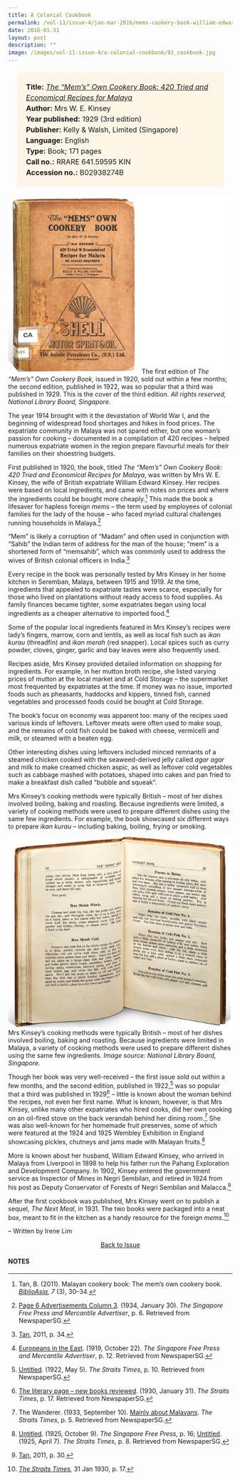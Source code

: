 ```yaml
---
title: A Colonial Cookbook
permalink: /vol-11/issue-4/jan-mar-2016/mems-cookery-book-william-edward-kinsey/
date: 2016-01-31
layout: post
description: ""
image: /images/vol-11-issue-4/a-colonial-cookbook/01_cookbook.jpg
---
```

<span style="background-colour: #fdf5e6; padding: 20px; margin: 20px; background:#fdf5e6; display:block; font-size:1rem; line-height:1.5rem;">
<b>Title:</b> <i><a href="https://eservice.nlb.gov.sg/item_holding.aspx?bid=5232525">The “Mem’s” Own Cookery Book: 420 Tried and Economical Recipes for Malaya</a></i><br>
<b>Author:</b> Mrs W. E. Kinsey<br>
<b>Year published:</b> 1929 (3rd edition)<br>
<b>Publisher:</b> Kelly & Walsh, Limited (Singapore)<br>
<b>Language:</b> English<br>
<b>Type:</b> Book; 171 pages<br>
<b>Call no.:</b> RRARE 641.59595 KIN<br>
<b>Accession no.:</b> B02938274B</span>

<div style="background-color: white;"><img style="width: 300px; height: 400px;" src="/images/vol-11-issue-4/a-colonial-cookbook/01_cookbook.jpg">The first edition of <i>The “Mem’s” Own Cookery Book</i>, issued in 1920, sold out within a few months; the second edition, published in 1922, was so popular that a third was published in 1929. This is the cover of the third edition. <i>All rights reserved, National Library Board, Singapore.</i></div>

The year 1914 brought with it the devastation of World War I, and the beginning of widespread food shortages and hikes in food prices. The expatriate community in Malaya was not spared either, but one woman’s passion for cooking – documented in a compilation of 420 recipes – helped numerous expatriate women in the region prepare flavourful meals for their families on their shoestring budgets.

First published in 1920, the book, titled *The “Mem’s” Own Cookery Book: 420 Tried and Economical Recipes for Malaya*, was written by Mrs W. E. Kinsey, the wife of British expatriate William Edward Kinsey. Her recipes were based on local ingredients, and came with notes on prices and where the ingredients could be bought more cheaply.[^1] This made the book a lifesaver for hapless foreign *mems* – the term used by employees of colonial families for the lady of the house – who faced myriad cultural challenges running households in Malaya.[^2]

“Mem” is likely a corruption of “Madam” and often used in conjunction with “Sahib” the Indian term of address for the man of the house; “mem” is a shortened form of “memsahib”, which was commonly used to address the wives of British colonial officers in India.[^3]

Every recipe in the book was personally tested by Mrs Kinsey in her home kitchen in Seremban, Malaya, between 1915 and 1919. At the time, ingredients that appealed to expatriate tastes were scarce, especially for those who lived on plantations without ready access to food supplies. As family finances became tighter, some expatriates began using local ingredients as a cheaper alternative to imported food.[^4]

Some of the popular local ingredients featured in Mrs Kinsey’s recipes were lady’s fingers, marrow, corn and lentils, as well as local fish such as *ikan kurau* (threadfin) and *ikan merah* (red snapper). Local spices such as curry powder, cloves, ginger, garlic and bay leaves were also frequently used.

Recipes aside, Mrs Kinsey provided detailed information on shopping for ingredients. For example, in her mutton broth recipe, she listed varying prices of mutton at the local market and at Cold Storage – the supermarket most frequented by expatriates at the time. If money was no issue, imported foods such as pheasants, haddocks and kippers, tinned fish, canned vegetables and processed foods could be bought at Cold Storage.

The book’s focus on economy was apparent too: many of the recipes used various kinds of leftovers. Leftover meats were often used to make soup, and the remains of cold fish could be baked with cheese, vermicelli and milk, or steamed with a beaten egg.

Other interesting dishes using leftovers included minced remnants of a steamed chicken cooked with the seaweed-derived jelly called *agar agar* and milk to make creamed chicken aspic, as well as leftover cold vegetables such as cabbage mashed with potatoes, shaped into cakes and pan fried to make a breakfast dish called “bubble and squeak”.

Mrs Kinsey’s cooking methods were typically British – most of her dishes involved boiling, baking and roasting. Because ingredients were limited, a variety of cooking methods were used to prepare different dishes using the same few ingredients. For example, the book showcased six different ways to prepare *ikan kurau* – including baking, boiling, frying or smoking.

<div style="background-color: white;"><img style="width:500px" src="/images/vol-11-issue-4/a-colonial-cookbook/02_cookbook.jpg">Mrs Kinsey’s cooking methods were typically British – most of her dishes involved boiling, baking and roasting. Because ingredients were limited in Malaya, a variety of cooking methods were used to prepare different dishes using the same few ingredients. <i>Image source: National Library Board, Singapore.</i></div>

Though her book was very well-received – the first issue sold out within a few months, and the second edition, published in 1922,[^5] was so popular that a third was published in 1929[^6] – little is known about the woman behind the recipes, not even her first name. What is known, however, is that Mrs Kinsey, unlike many other expatriates who hired cooks, did her own cooking on an oil-fired stove on the back verandah behind her dining room.[^7] She was also well-known for her homemade fruit preserves, some of which were featured at the 1924 and 1925 Wembley Exhibition in England showcasing pickles, chutneys and jams made with Malayan fruits.[^8]

More is known about her husband, William Edward Kinsey, who arrived in Malaya from Liverpool in 1898 to help his father run the Pahang Exploration and Development Company. In 1902, Kinsey entered the government service as Inspector of Mines in Negri Sembilan, and retired in 1924 from his post as Deputy Conservator of Forests of Negri Sembilan and Malacca.[^9]

After the first cookbook was published, Mrs Kinsey went on to publish a sequel, *The Next Meal*, in 1931. The two books were packaged into a neat box, meant to fit in the kitchen as a handy resource for the foreign *mems*.[^10]

– Written by Irene Lim

<a href="/vol-11/issue-4/jan-mar-2016/"><center>Back to Issue</center></a>

#### **NOTES**

[^1]:Tan, B. (2011). Malayan cookery book: The mem’s own cookery book. [*BiblioAsia*](https://biblioasia.nlb.gov.sg/all-issues/)*, 7* (3), 30–34. 

[^2]:[Page 6 Advertisements Column 3](http://eresources.nlb.gov.sg/newspapers/Digitised/Article/singfreepressb19340130-1.2.44.3). (1934, January 30). *The Singapore Free Press and Mercantile Advertiser*, p. 6. Retrieved from NewspaperSG. 

[^3]:[Tan](https://biblioasia.nlb.gov.sg/all-issues/), 2011, p. 34.

[^4]:[Europeans in the East](http://eresources.nlb.gov.sg/newspapers/Digitised/Article/singfreepressb19191022-1.2.45). (1919, October 22). *The Singapore Free Press and Mercantile Advertiser*, p. 12. Retrieved from NewspaperSG.

[^5]:[Untitled](http://eresources.nlb.gov.sg/newspapers/Digitised/Article/straitstimes19220505-1.2.73). (1922, May 5). *The Straits Times*, p. 10. Retrieved from NewspaperSG.

[^6]:[The literary page – new books reviewed](http://eresources.nlb.gov.sg/newspapers/Digitised/Article/straitstimes19300131-1.2.105). (1930, January 31). *The Straits Times*, p. 17. Retrieved from NewspaperSG. 

[^7]:The Wanderer. (1933, September 10). [Mainly about Malayans](http://eresources.nlb.gov.sg/newspapers/Digitised/Article/straitstimes19330910-1.2.27). *The Straits Times*, p. 5. Retrieved from NewspaperSG.

[^8]:[Untitled](http://eresources.nlb.gov.sg/newspapers/Digitised/Article/freepress19251009-1.2.98). (1925, October 9). *The Singapore Free Press*, p. 16; [Untitled](http://eresources.nlb.gov.sg/newspapers/Digitised/Article/straitstimes19250407-1.2.41). (1925, April 7). *The Straits Times*, p. 8. Retrieved from NewspaperSG.

[^9]:[Tan](https://biblioasia.nlb.gov.sg/all-issues/), 2011, p. 30.

[^10]:*[The Straits Times](http://eresources.nlb.gov.sg/newspapers/Digitised/Article/straitstimes19300131-1.2.105),* 31 Jan 1930, p. 17.

